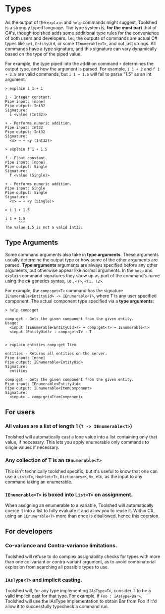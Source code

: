 
# Types

As the output of the `explain` and `help` commands might suggest, Toolshed is a strongly typed language. The type system is, **for the most part** that of C#'s, though toolshed adds some additional type rules for the convenience of both users and developers. I.e., the outputs of commands are actual C# types like `int`, `EntityUid`, or some `IEnumerable<T>`, and not just strings. All commands have a type signature, and this signature can vary dynamically based on the type of the piped value.

For example, the type piped into the addition command `+` determines the output type, and how the argument is parsed.
For example, `i 1 + 2` and `f 1 + 2.5` are valid commands, but `i 1 + 1.5` will fail to parse "1.5" as an int argument.

```
> explain i 1 + 1

i - Integer constant.
Pipe input: [none]
Pipe output: Int32
Signature:
  i <value (Int32)>

+ - Performs numeric addition.
Pipe input: Int32
Pipe output: Int32
Signature:
  <x> → + <y (Int32)>

> explain f 1 + 1.5

f - Float constant.
Pipe input: [none]
Pipe output: Single
Signature:
  f <value (Single)>

+ - Performs numeric addition.
Pipe input: Single
Pipe output: Single
Signature:
  <x> → + <y (Single)>

> i 1 + 1.5

i 1 + 1.5
      ^^^
The value 1.5 is not a valid Int32.
```

## Type Arguments

Some command arguments also take in **type arguments**. These arguments usually determine the output type or how some of the other arguments are parsed. **Type arguments** arguments are always specified before any other arguments, but otherwise appear like normal arguments. In the `help` and `explain` command signatures they show up as part of the command's name using the c# generics syntax, i.e., `<T>`, `<T1, T2>`.

For example, the `comp:get<T>` command has the signature `IEnumerable<EntityUid> -> IEnumerable<T>`, where T is any user specified component. The actual component type specified via a **type arguments**:
```
> help comp:get

comp:get - Gets the given component from the given entity.
Usage:
  <input (IEnumerable<EntityUid>)> → comp:get<T> → IEnumerable<T>
  <input (EntityUid)> → comp:get<T> → T


> explain entities comp:get Item

entities - Returns all entities on the server.
Pipe input: [none]
Pipe output: IEnumerable<EntityUid>
Signature:
  entities

comp:get - Gets the given component from the given entity.
Pipe input: IEnumerable<EntityUid>
Pipe output: IEnumerable<ItemComponent>
Signature:
  <input> → comp:get<ItemComponent>
```

## For users
### All values are a list of length 1 (`T -> IEnumerable<T>`)
Toolshed will automatically cast a lone value into a list containing only that value, if necessary. This lets you apply enumerable only commands to single values if necessary.

### Any collection of T is an `IEnumerable<T>`
This isn't technically toolshed specific, but it's useful to know that one can use a `List<T>`, `HashSet<T>`, `Dictionary<K,V>`, etc, as the input to any command taking an enumerable.

### `IEnumerable<T>` is boxed into `List<T>` on assignment.
When assigning an enumerable to a variable, Toolshed will automatically coerce it into a list to fully evaluate it and allow you to reuse it.
Within C#, using an `IEnumerable<T>` more than once is disallowed, hence this coersion. 

## For developers
### Co-variance and Contra-variance limitations.
Toolshed will refuse to do complex assignability checks for types with more than one co-variant or contra-variant argument, as to avoid combinatorial explosion from searching all possible types to use.

### `IAsType<T>` and implicit casting.
Toolshed will, for any type implementing `IAsType<T>`, consider T to be a valid implicit cast for that type.
For example, if `Foo : IAsType<Bar>`, Toolshed will use the IAsType implementation to obtain Bar from Foo if it'd allow it to successfully typecheck a command run.